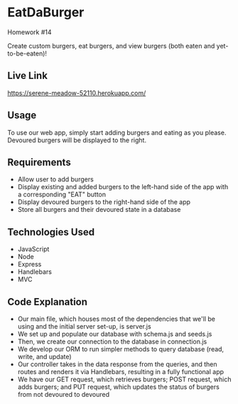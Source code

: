 # EatDaBurger
Homework #14

Create custom burgers, eat burgers, and view burgers (both eaten and yet-to-be-eaten)!

## Live Link
https://serene-meadow-52110.herokuapp.com/

## Usage

To use our web app, simply start adding burgers and eating as you please. Devoured burgers will be displayed to the right.

## Requirements
- Allow user to add burgers
- Display existing and added burgers to the left-hand side of the app with a corresponding "EAT" button
- Display devoured burgers to the right-hand side of the app
- Store all burgers and their devoured state in a database

## Technologies Used
- JavaScript
- Node
- Express
- Handlebars
- MVC

## Code Explanation
- Our main file, which houses most of the dependencies that we'll be using and the initial server set-up, is server.js
- We set up and populate our database with schema.js and seeds.js
- Then, we create our connection to the database in connection.js
- We develop our ORM to run simpler methods to query database (read, write, and update)
- Our controller takes in the data response from the queries, and then routes and renders it via Handlebars, resulting in a fully functional app
- We have our GET request, which retrieves burgers; POST request, which adds burgers; and PUT request, which updates the status of burgers from not devoured to devoured
